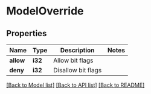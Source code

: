 # ModelOverride

## Properties

Name | Type | Description | Notes
------------ | ------------- | ------------- | -------------
**allow** | **i32** | Allow bit flags | 
**deny** | **i32** | Disallow bit flags | 

[[Back to Model list]](../README.md#documentation-for-models) [[Back to API list]](../README.md#documentation-for-api-endpoints) [[Back to README]](../README.md)


